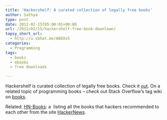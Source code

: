 ```yaml
---
title: 'Hackershelf: A curated collection of legally free books'
author: Sathya
type: post
date: 2012-02-15T05:00:01+00:00
url: /2012/02/15/hackershelf-free-book-downlown/
topsy_short_url:
  - http://u.sbhat.me/A8OXx5
categories:
  - Programming
tags:
  - books
  - ebooks
  - free downloads

---
```

Hackershelf is curated collection of legally free books. Check it <a href="http://hackershelf.com" target="_blank">out</a>. On a related topic of programming books &#8211; check out Stack Overflow&#8217;s tag wiki on <a href="http://stackoverflow.com/tags/books/info" target="_blank">books</a>.

Related: <a title="HN Books" href="http://hn-books.com/" target="_blank">HN-Books</a>: a  listing all the books that hackers recommended to each other from the site [HackerNews][1].

 [1]: http://news.ycombinator.com/news